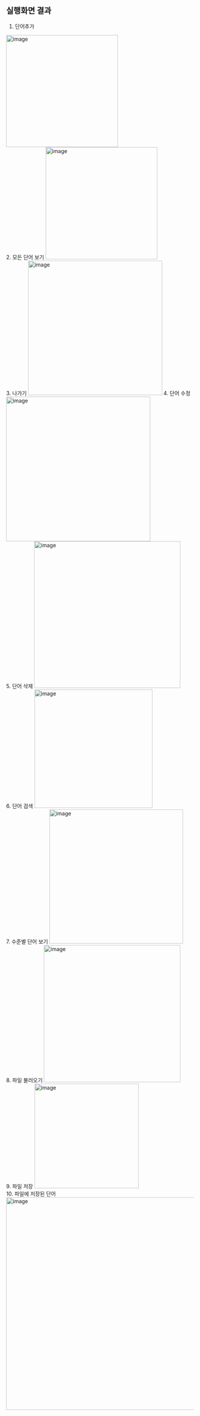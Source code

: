 ## 실행화면 결과
1. 단어추가
<img width="300" alt="image" src="https://user-images.githubusercontent.com/103620720/188356480-fe478ed9-a436-475a-a556-6833311dddc0.png">
<br>
2. 모든 단어 보기
<img width="300" alt="image" src="https://user-images.githubusercontent.com/103620720/188356563-49024a85-8613-4231-9633-c12aea5d8048.png">
<br>
3. 나가기
<img width="360" alt="image" src="https://user-images.githubusercontent.com/103620720/188356614-9cb1f7b3-d5ac-446a-a80d-019a36698807.png">
4. 단어 수정
<img width="387" alt="image" src="https://user-images.githubusercontent.com/103620720/189114546-bca3cdb0-e77f-4177-b421-a63e4f8cbe74.png">
<br>
5. 단어 삭제
<img width="393" alt="image" src="https://user-images.githubusercontent.com/103620720/189113326-23905711-9368-495f-bb56-f5343cbc7e76.png">
<br>
6. 단어 검색
<img width="317" alt="image" src="https://user-images.githubusercontent.com/103620720/189113179-a4cbddcc-8989-4a6e-989c-765e63945342.png">
<br>
7. 수준별 단어 보기
<img width="359" alt="image" src="https://user-images.githubusercontent.com/103620720/189113062-bc4bd573-7581-4046-9107-99016ab67ca6.png">
<br>
8. 파일 불러오기
<img width="367" alt="image" src="https://user-images.githubusercontent.com/103620720/189112413-bd4a0d5b-4173-47a8-86ff-4d622d5aa96a.png">
<br>
9. 파일 저장
<img width="280" alt="image" src="https://user-images.githubusercontent.com/103620720/189114075-8dad4710-55d2-4a29-a4d3-4684852b997a.png">
<br>
10. 파일에 저장된 단어
<img width="569" alt="image" src="https://user-images.githubusercontent.com/103620720/190437522-2906fbf0-543a-4c6d-b5df-0ffd6841e97a.png">

